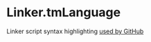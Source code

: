 # Linker.tmLanguage

Linker script syntax highlighting [used by GitHub](https://github.com/github/linguist/blob/main/vendor%2Flicenses%2Fgit_submodule%2FLinker.tmLanguage.dep.yml)
